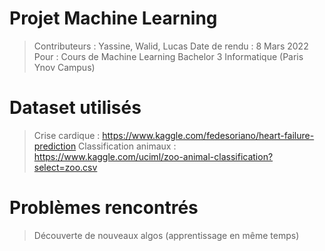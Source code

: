 # Projet Machine Learning

> Contributeurs : Yassine, Walid, Lucas
> Date de rendu : 8 Mars 2022
> Pour : Cours de Machine Learning Bachelor 3 Informatique (Paris Ynov Campus)

# Dataset utilisés

> Crise cardique : https://www.kaggle.com/fedesoriano/heart-failure-prediction
> Classification animaux : https://www.kaggle.com/uciml/zoo-animal-classification?select=zoo.csv

# Problèmes rencontrés 

> Découverte de nouveaux algos (apprentissage en même temps) 
